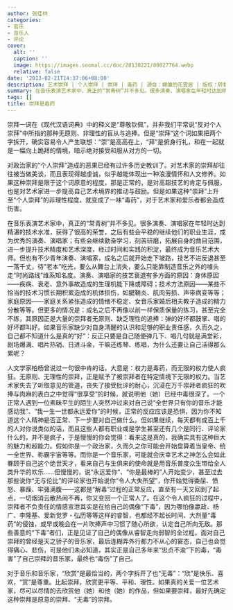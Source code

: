 ```yaml
---
author: 张佳林
categories:
- 音乐
- 音乐人
- 评论
cover:
  alt: ''
  caption: ''
  image: https://images.soomal.cc/doc/20130221/00027764.webp
  relative: false
date: '2013-02-21T14:37:06+08:00'
description: 艺术崇拜 | 个人崇拜 | 崇拜 | 毒药 | 源自：蝉雏的花雾居 | 版权：转载 |  平均/总评分：10.00/50
summary: 在音乐表演艺术家中，真正的“常青树”并不多见。很多演奏、演唱家在年轻时达到精湛的技术水准，获得了很高的荣誉，之后有些会平稳的继续他们的职业生涯，成为优秀的演奏、演唱家；有些会继续勤奋学习，刻苦研磨，拓展自身的曲目范围，进一步提升技术精度和艺术深度，经过时间和实践的积淀，最终成为音乐艺术大师……
tags: []
title: 崇拜是毒药
---
```


崇拜一词在《现代汉语词典》中的释义是“尊敬钦佩”，并非我们平常说“反对个人崇拜”中所指的那种无原则、非理性的盲从与追捧。但是“崇拜”这个词如果把两个字拆开，确实容易令人产生联想：“崇”是高高在上，“拜”是俯身行礼，和在一起就是一幅向上跪拜的情境，暗示绝对接受和服从对方的一切。

对政治家的“个人崇拜”造成的恶果已经有过许多历史教训了。对艺术家的崇拜却往往被当做美谈，而且表现得越虔诚，似乎越能体现出一种浪漫情怀和人文修养。如果这种崇拜是限于这个词原意的程度，那是正常的，是对高超技艺的肯定与佩服，也是对艺术家进一步提高自己艺术境界的推动与鼓励。但是如果这种“崇拜”上升至“个人崇拜”的非理性程度，就变成了一味“毒药”，对于艺术家和爱乐者都会造成伤害。

在音乐表演艺术家中，真正的“常青树”并不多见。很多演奏、演唱家在年轻时达到精湛的技术水准，获得了很高的荣誉，之后有些会平稳的继续他们的职业生涯，成为优秀的演奏、演唱家；有些会继续勤奋学习，刻苦研磨，拓展自身的曲目范围，进一步提升技术精度和艺术深度，经过时间和实践的积淀，最终成为音乐艺术大师。但也有不少青年演奏、演唱家，成名之后就开始走下坡路，技艺不进反退甚至一落千丈，待“老本”吃光，要么从舞台上消失，要么只能靠制造音乐之外的噱头走“时尚路线”维系知名度。演奏、演唱家的技艺衰退有多方面的原因：身体原因――疾病、衰老、意外事故造成的生理机能下降或障碍；技术方法原因――某些不恰当的技术习惯长期积累造成的机体损伤，如腱鞘炎、肌肉劳损、声带病变等等；家庭原因――家庭关系紧张造成的情绪不稳定、女音乐家婚后相夫教子造成的精力分散等等。但更多的情况是：成名之后不再像以前一样保质保量的练习，甚至完全不练，其原因正是大量的崇拜者无原则、缺乏理性的追捧：弹的好坏都鼓掌、唱的好坏都叫好。如果音乐家缺少对自身清醒的认识和足够的职业责任感，久而久之，自己都不知道什么是真的“好”：反正只要是自己随便弹几下、唱几句就是满堂彩，剧场爆满、唱片热销、日进斗金，干嘛还练琴、练唱，为什么还要让自己活得那么累呢？

人文学家柏杨曾说过一句很中肯的话，大意是：权力是毒药，而无限的权力使人疯狂。无原则、无理性的崇拜，正是赋予了被崇拜者在特定情境下无限的权力。当艺术家失去了听取意见的管道，丧失了接受批评的耐心，沉浸在万千崇拜者疯狂的吹捧与肉麻的表白之中觉得“很享受”的时候，就说明他（她）已经中毒很深了。一个正常人遇到一位素昧平生的陌生人突然冲过来对自己说“全世界只有你的音乐才能感动我”、“我一生一世都永远爱你”的时候，正常的反应应该是恐惧，因为你不知道这个人精神是否正常、下一步要对自己做什么。但如果继续，每天都有成百上千的人对你说类似的话，而且这些人都有职业或是学生甚至还有几个是同行、评论家什么的，并不是疯子，于是慢慢的你会觉得：看来这是真的，我确实具有这种巨大的魅力和超能力。假如你是一个政治家，久而久之你可能会开始盘算着当皇帝、统一全世界、称霸宇宙等等。而你是一个音乐家，可能就会庆幸艺术之神怎么会如此眷顾于自己这个绝世天才，看来自己与生俱来的使命就是用音乐普度众生带给全人类升华的欢乐……但慢慢的，说“永远爱你”、“你是最棒的”人开始变少，甚至过去那些说你“无与伦比”的评论家也开始说你“令人大失所望”，你开始觉得委屈、愤怒、暴躁、牢骚满腹――这都是“解毒”过程的正常反应，直至有一天又回到了起点，一切烟消云散热闹不再，你又变回一个正常人了。在这个令人疯狂的过程中，崇拜者不负责任的情感宣泄其实是在给自己的偶像“下毒”，因为哪怕像嬴政、杨广、李隆基、爱新觉罗・弘历等等这样的睿智，也都经不起长时间、大剂量“毒药”的侵蚀，或早或晚会在一片吹捧声中习惯了随心所欲，认定自己所向无敌。那些善意的“下毒”者们，正是见证了自己的偶像从睿智走向弱智的全过程。面对自己崇拜的曾经是天之骄子的音乐家，最后连糊弄外行都力不从心的窘态，自己也会觉得痛心、悲伤，可是他们未必知道，其实正是自己多年来“忠贞不渝”下的毒，“毒害”了自己崇拜的音乐家，最终也“毒伤”了自己。

对于音乐和音乐家，“欣赏”是最恰当的，两个字拆开了也“无毒”：“欣”是快乐、喜欢，“赏”是尊重。比起崇拜，欣赏更平等、平和、理性。如果真的关爱一位艺术家，尽可以尽情的去欣赏他（她）和他（她）的作品，但如果要崇拜，最好先确定这种崇拜是原意的崇拜、“无毒”的崇拜。